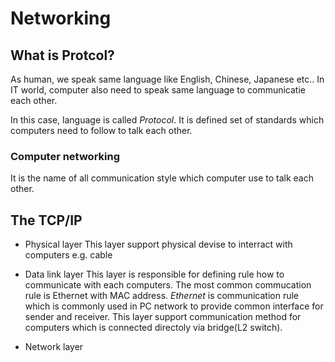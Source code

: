 # Networking

## What is Protcol?
As human, we speak same language like English, Chinese, Japanese etc..
In IT world, computer also need to speak same language to communicatie each other.

In this case, language is called *Protocol*.
It is defined set of standards which computers need to follow to talk each other.


### Computer networking
It is the name of all communication style which computer use to talk each other.


## The TCP/IP
* Physical layer
  This layer support physical devise to interract with computers
  e.g. cable

* Data link layer
  This layer is responsible for defining rule how to communicate with each computers.
  The most common commucation rule is Ethernet with MAC address.
  *Ethernet* is communication rule which is commonly used in PC network to provide common interface for sender and receiver.
  This layer support communication method for computers which is connected directoly via bridge(L2 switch).


* Network layer



